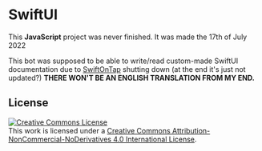 # SwiftUI
This **JavaScript** project was never finished. It was made the 17th of July 2022

This bot was supposed to be able to write/read custom-made SwiftUI documentation due to [SwiftOnTap](https://swiftontap.com) shutting down (at the end it's just not updated?)
**THERE WON'T BE AN ENGLISH TRANSLATION FROM MY END.**

## License
<a rel="license" href="http://creativecommons.org/licenses/by-nc-nd/4.0/"><img alt="Creative Commons License" style="border-width:0" src="https://i.creativecommons.org/l/by-nc-nd/4.0/88x31.png" /></a><br />This work is licensed under a <a rel="license" href="http://creativecommons.org/licenses/by-nc-nd/4.0/">Creative Commons Attribution-NonCommercial-NoDerivatives 4.0 International License</a>.
